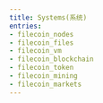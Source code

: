 ```yaml
---
title: Systems(系统)
entries:
- filecoin_nodes
- filecoin_files
- filecoin_vm
- filecoin_blockchain
- filecoin_token
- filecoin_mining
- filecoin_markets
---
```


